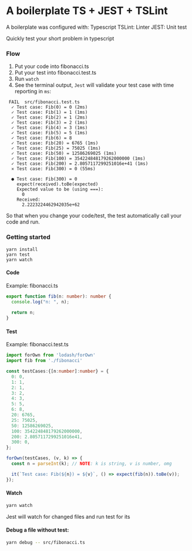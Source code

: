 # A boilerplate TS + JEST + TSLint
A boilerplate was configured with:
Typescript
TSLint: Linter
JEST: Unit test

Quickly test your short problem in typescript

### Flow
1. Put your code into fibonacci.ts
2. Put your test into fibonacci.test.ts
3. Run `watch`
4. See the terminal output, `Jest` will validate your test case with time reporting in `ms`:
```
 FAIL  src/fibonacci.test.ts
  ✓ Test case: Fib(0) = 0 (2ms)
  ✓ Test case: Fib(1) = 1 (1ms)
  ✓ Test case: Fib(2) = 1 (2ms)
  ✓ Test case: Fib(3) = 2 (1ms)
  ✓ Test case: Fib(4) = 3 (1ms)
  ✓ Test case: Fib(5) = 5 (1ms)
  ✓ Test case: Fib(6) = 8
  ✓ Test case: Fib(20) = 6765 (1ms)
  ✓ Test case: Fib(25) = 75025 (1ms)
  ✓ Test case: Fib(50) = 12586269025 (1ms)
  ✓ Test case: Fib(100) = 354224848179262000000 (1ms)
  ✓ Test case: Fib(200) = 2.8057117299251016e+41 (1ms)
  ✕ Test case: Fib(300) = 0 (55ms)

  ● Test case: Fib(300) = 0
    expect(received).toBe(expected)
    Expected value to be (using ===):
      0
    Received:
      2.2223224462942035e+62
```

So that when you change your code/test, the test automatically call your code and run. 

### Getting started
```
yarn install
yarn test
yarn watch
```

#### Code
Example: fibonacci.ts
```typescript
export function fib(n: number): number {
  console.log("n: ", n);
  
  return n;
}
```

#### Test
Example: fibonacci.test.ts
```typescript
import forOwn from 'lodash/forOwn'
import fib from './fibonacci'

const testCases:{[n:number]:number} = {
  0: 0,
  1: 1,
  2: 1,
  3: 2,
  4: 3,
  5: 5,
  6: 8,
  20: 6765,
  25: 75025,
  50: 12586269025,
  100: 354224848179262000000,
  200: 2.8057117299251016e41,
  300: 0,
};

forOwn(testCases, (v, k) => {
  const n = parseInt(k); // NOTE: k is string, v is number, omg

  it(`Test case: Fib(${n}) = ${v}`, () => expect(fib(n)).toBe(v));
});

```

#### Watch

```bash
yarn watch
```
Jest will watch for changed files and run test for its


#### Debug a file without test:

```bash
yarn debug -- src/fibonacci.ts
```
